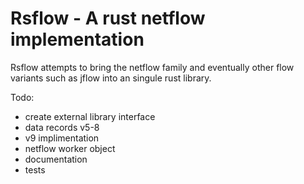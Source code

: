 # Rsflow - A rust netflow implementation

Rsflow attempts to bring the netflow family and eventually  other flow variants such as jflow into an singule rust library.

Todo:
* create external library interface
* data records v5-8
* v9 implimentation
* netflow worker object
* documentation
* tests
